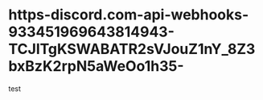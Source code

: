 # https-discord.com-api-webhooks-933451969643814943-TCJlTgKSWABATR2sVJouZ1nY_8Z3bxBzK2rpN5aWeOo1h35-
test
